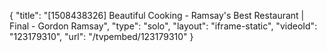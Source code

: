 {
    "title": "[1508438326] Beautiful Cooking - Ramsay's Best Restaurant | Final - Gordon Ramsay",
    "type": "solo",
    "layout": "iframe-static",
    "videoId": "123179310",
    "url": "\/tvpembed\/123179310"
}